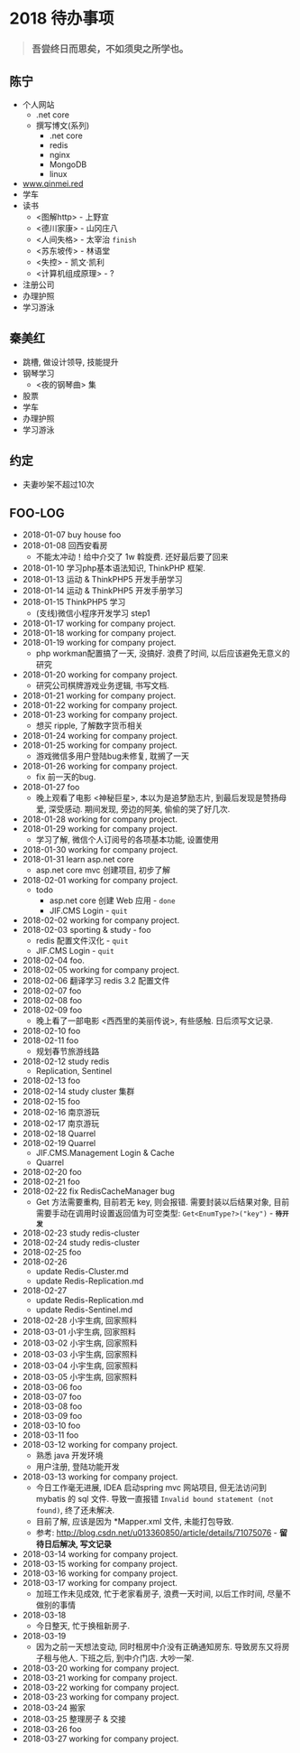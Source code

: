 # 2018 待办事项

> ### 吾尝终日而思矣，不如须臾之所学也。

## 陈宁
- 个人网站
  - .net core
  - 撰写博文(系列)
    - .net core
    - redis
    - nginx
    - MongoDB
    - linux
- www.qinmei.red
- 学车
- 读书
  - <图解http> - 上野宣
  - <德川家康> - 山冈庄八
  - <人间失格> - 太宰治 `finish`
  - <苏东坡传> - 林语堂
  - <失控> - 凯文·凯利
  - <计算机组成原理> - ?
- 注册公司
- 办理护照
- 学习游泳

## 秦美红

- 跳槽, 做设计领导, 技能提升
- 钢琴学习
  - <夜的钢琴曲> 集
- 股票
- 学车
- 办理护照
- 学习游泳

## 约定

- 夫妻吵架不超过10次


## FOO-LOG

- 2018-01-07 buy house foo
- 2018-01-08 回西安看房
  - 不能太冲动！给中介交了 1w 斡旋费. 还好最后要了回来
- 2018-01-10 学习php基本语法知识, ThinkPHP 框架.
- 2018-01-13 运动 & ThinkPHP5 开发手册学习
- 2018-01-14 运动 & ThinkPHP5 开发手册学习
- 2018-01-15 ThinkPHP5 学习
  - (支线)微信小程序开发学习 step1
- 2018-01-17 working for company project.
- 2018-01-18 working for company project.
- 2018-01-19 working for company project.
  - php workman配置搞了一天, 没搞好. 浪费了时间, 以后应该避免无意义的研究
- 2018-01-20 working for company project.
  - 研究公司棋牌游戏业务逻辑, 书写文档.
- 2018-01-21 working for company project.
- 2018-01-22 working for company project.
- 2018-01-23 working for company project.
  - 想买 ripple, 了解数字货币相关
- 2018-01-24 working for company project.
- 2018-01-25 working for company project.
  - 游戏微信多用户登陆bug未修复, 耽搁了一天
- 2018-01-26 working for company project.
  - fix 前一天的bug.
- 2018-01-27 foo
  - 晚上观看了电影 <神秘巨星>, 本以为是追梦励志片, 到最后发现是赞扬母爱, 深受感动. 期间发现, 旁边的阿美, 偷偷的哭了好几次.
- 2018-01-28 working for company project.
- 2018-01-29 working for company project.
  - 学习了解, 微信个人订阅号的各项基本功能, 设置使用
- 2018-01-30 working for company project.
- 2018-01-31 learn asp.net core
  - asp.net core mvc 创建项目, 初步了解
- 2018-02-01 working for company project.
  - todo
    - asp.net core 创建 Web 应用 - `done`
    - JIF.CMS Login - `quit`
- 2018-02-02 working for company project.
- 2018-02-03 sporting & study - foo
  - redis 配置文件汉化 - `quit`
  - JIF.CMS Login - `quit`
- 2018-02-04 foo.
- 2018-02-05 working for company project.
- 2018-02-06 翻译学习 redis 3.2 配置文件
- 2018-02-07 foo
- 2018-02-08 foo
- 2018-02-09 foo
  - 晚上看了一部电影 <西西里的美丽传说>, 有些感触. 日后须写文记录.
- 2018-02-10 foo
- 2018-02-11 foo
  - 规划春节旅游线路
- 2018-02-12 study redis
  - Replication, Sentinel
- 2018-02-13 foo
- 2018-02-14 study cluster 集群
- 2018-02-15 foo
- 2018-02-16 南京游玩
- 2018-02-17 南京游玩
- 2018-02-18 Quarrel
- 2018-02-19 Quarrel
  - JIF.CMS.Management Login & Cache
  - Quarrel
- 2018-02-20 foo
- 2018-02-21 foo
- 2018-02-22 fix RedisCacheManager bug
  - Get<T> 方法需要重构, 目前若无 key, 则会报错. 需要封装以后结果对象, 目前需要手动在调用时设置返回值为可空类型: `Get<EnumType?>("key")` - **`待开发`**
- 2018-02-23 study redis-cluster
- 2018-02-24 study redis-cluster
- 2018-02-25 foo
- 2018-02-26 
  - update Redis-Cluster.md
  - update Redis-Replication.md
- 2018-02-27
  - update Redis-Replication.md
  - update Redis-Sentinel.md
- 2018-02-28 小宇生病, 回家照料
- 2018-03-01 小宇生病, 回家照料
- 2018-03-02 小宇生病, 回家照料
- 2018-03-03 小宇生病, 回家照料
- 2018-03-04 小宇生病, 回家照料
- 2018-03-05 小宇生病, 回家照料
- 2018-03-06 foo
- 2018-03-07 foo
- 2018-03-08 foo
- 2018-03-09 foo
- 2018-03-10 foo
- 2018-03-11 foo
- 2018-03-12 working for company project.
  - 熟悉 java 开发环境
  - 用户注册, 登陆功能开发
- 2018-03-13 working for company project.
  - 今日工作毫无进展, IDEA 启动spring mvc 网站项目, 但无法访问到 mybatis 的 sql 文件. 导致一直报错 `Invalid bound statement (not found)`, 终了还未解决.
  - 目前了解, 应该是因为 *Mapper.xml 文件, 未能打包导致.
  - 参考: http://blog.csdn.net/u013360850/article/details/71075076 - **留待日后解决, 写文记录**
- 2018-03-14 working for company project.
- 2018-03-15 working for company project.
- 2018-03-16 working for company project.
- 2018-03-17 working for company project.
  - 加班工作未见成效, 忙于老家看房子, 浪费一天时间, 以后工作时间, 尽量不做别的事情
- 2018-03-18
  - 今日整天, 忙于换租新房子. 
- 2018-03-19
  - 因为之前一天想法变动, 同时租房中介没有正确通知房东. 导致房东又将房子租与他人. 下班之后, 到中介门店. 大吵一架.
- 2018-03-20 working for company project.
- 2018-03-21 working for company project.
- 2018-03-22 working for company project.
- 2018-03-23 working for company project.
- 2018-03-24 搬家
- 2018-03-25 整理房子 & 交接
- 2018-03-26 foo
- 2018-03-27 working for company project.

